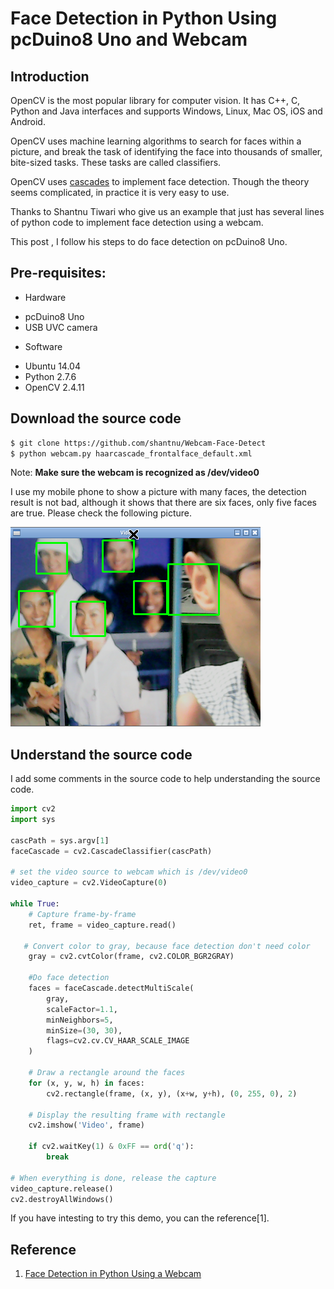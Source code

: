 # Face Detection in Python Using pcDuino8 Uno and Webcam

## Introduction

OpenCV is the most popular library for computer vision. It has C++, C, Python and Java interfaces and supports Windows, Linux, Mac OS, iOS and Android.

OpenCV uses machine learning algorithms to search for faces within a picture, and break the task of identifying the face into thousands of smaller, bite-sized tasks. These tasks are called classifiers.

OpenCV uses [cascades](http://docs.opencv.org/modules/objdetect/doc/cascade_classification.html) to implement face detection. Though the theory seems complicated, in practice it is very easy to use.

Thanks to Shantnu Tiwari who give us an example that just has several  lines of python code to implement face detection using a webcam.

This post , I follow his steps to do face detection on pcDuino8 Uno.

## Pre-requisites:
* Hardware
 - pcDuino8 Uno
 - USB UVC camera

* Software
 - Ubuntu 14.04
 - Python 2.7.6
 - OpenCV 2.4.11

##  Download the source code
```bash
$ git clone https://github.com/shantnu/Webcam-Face-Detect
$ python webcam.py haarcascade_frontalface_default.xml
```
Note: **Make sure the webcam is recognized as /dev/video0**

I use my mobile phone to show a picture with many faces, the detection result is not bad, although it shows that there are six faces, only five faces are true. Please check the following picture.

![](../images/face_detection.png)

## Understand the source code
I add some comments in the source code to help understanding the source code.

```python
import cv2
import sys

cascPath = sys.argv[1]
faceCascade = cv2.CascadeClassifier(cascPath)

# set the video source to webcam which is /dev/video0
video_capture = cv2.VideoCapture(0)

while True:
    # Capture frame-by-frame
    ret, frame = video_capture.read()

   # Convert color to gray, because face detection don't need color
    gray = cv2.cvtColor(frame, cv2.COLOR_BGR2GRAY)

    #Do face detection
    faces = faceCascade.detectMultiScale(
        gray,
        scaleFactor=1.1,
        minNeighbors=5,
        minSize=(30, 30),
        flags=cv2.cv.CV_HAAR_SCALE_IMAGE
    )

    # Draw a rectangle around the faces
    for (x, y, w, h) in faces:
        cv2.rectangle(frame, (x, y), (x+w, y+h), (0, 255, 0), 2)

    # Display the resulting frame with rectangle
    cv2.imshow('Video', frame)

    if cv2.waitKey(1) & 0xFF == ord('q'):
        break

# When everything is done, release the capture
video_capture.release()
cv2.destroyAllWindows()
```
If you have intesting to try this demo, you can the reference[1].

## Reference
1. [Face Detection in Python Using a Webcam](https://realpython.com/blog/python/face-detection-in-python-using-a-webcam/)
